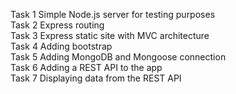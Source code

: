 Task 1 Simple Node.js server for testing purposes </br>
Task 2 Express routing </br>
Task 3 Express static site with MVC architecture </br>
Task 4 Adding bootstrap </br>
Task 5 Adding MongoDB and Mongoose connection </br>
Task 6 Adding a REST API to the app </br>
Task 7 Displaying data from the REST API </br>

